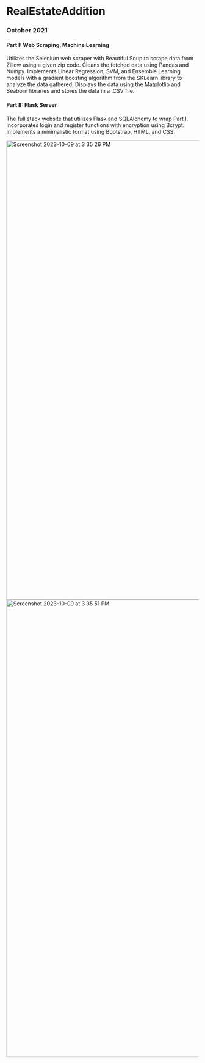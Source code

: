 # RealEstateAddition

### October 2021

#### Part I: Web Scraping, Machine Learning
Utilizes the Selenium web scraper with Beautiful Soup to scrape data from Zillow using a given zip code. 
Cleans the fetched data using Pandas and Numpy.
Implements Linear Regression, SVM, and Ensemble Learning models with a gradient boosting algorithm from the SKLearn library to analyze the data gathered. 
Displays the data using the Matplotlib and Seaborn libraries and stores the data in a .CSV file. 

#### Part II: Flask Server
The full stack website that utilizes Flask and SQLAlchemy to wrap Part I. Incorporates login and register functions with encryption using Bcrypt. Implements a minimalistic format using Bootstrap, HTML, and CSS.  

<img width="1203" alt="Screenshot 2023-10-09 at 3 35 26 PM" src="https://github.com/AgentKettlepot/RealEstateAddition/assets/78155676/b21ab33c-866a-4587-8cd4-46b6e67ab8b6">


<img width="1198" alt="Screenshot 2023-10-09 at 3 35 51 PM" src="https://github.com/AgentKettlepot/RealEstateAddition/assets/78155676/277fb040-e1b1-4764-bfac-3032c4feb7a5">

